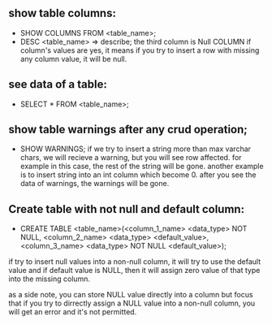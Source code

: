 ## show table columns: 
- SHOW COLUMNS FROM <table_name>;
- DESC <table_name> => describe;
the third column is Null COLUMN
if column's values are yes, it means if you try to insert a row 
with missing any column value, it will be null.

## see data of a table: 
- SELECT * FROM <table_name>;

## show table warnings after any crud operation;
- SHOW WARNINGS;
if we try to insert a string more than max varchar chars, we will recieve a warning, but you will see row affected. for example in this case, the rest of the string will be gone. another example is to insert string into an int column which become 0.
after you see the data of warnings, the warnings will be gone.

## Create table with not null and default column:
- CREATE TABLE <table_name>(<column_1_name> <data_type> NOT NULL, <column_2_name> <data_type> <default_value>, <column_3_name> <data_type> NOT NULL <default_value>);

if try to insert null values into a non-null column, it will try to use the default value and if default value is NULL, then it will assign zero value of that type into the missing column.

as a side note, you can store NULL value directly into a column but focus that if you try to dirrectly assign a NULL value into a non-null column, you will get an error and it's not permitted.
